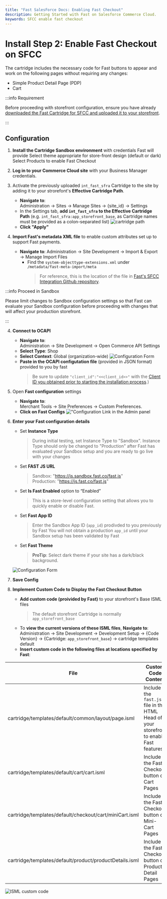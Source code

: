 ```yaml
---
title: "Fast SalesForce Docs: Enabling Fast Checkout"
description: Getting Started with Fast on Salesforce Commerce Cloud.
keywords: SFCC enable fast checkout
---
```


# Install Step 2: Enable Fast Checkout on SFCC

The cartridge includes the necessary code for Fast buttons to appear and work on the following pages without requiring any changes:

- Simple Product Detail Page (PDP)
- Cart

:::info Requirement

Before proceeding with storefront configuration, ensure you have already [downloaded the Fast Cartridge for SFCC and uploaded it to your storefront](./acquire-extension).

:::

## Configuration

1. **Install the Cartridge Sandbox environment** with credentials Fast will provide
   Select theme appropriate for store-front design (default or dark)
   Select Products to enable Fast Checkout

2. **Log in to your Commerce Cloud site** with your Business Manager credentials.
3. Activate the previously uploaded `int_fast_sfra` Cartridge to the site by adding it to your strorefont's **Effective Cartridge Path**.
   - **Navigate to**: <br />
     Administration → Sites → Manage Sites → {site_id} → Settings
   - In the Settings tab, **add `int_fast_sfra` to the Effective Cartridge Path** (e.g. `int_fast_sfra:app_storefront_base`, as Cartridge names must be provided as a colon-separated list)
     ![cartridge path](./images/cartridge_path.png)
   - **Click "Apply"**
4. **Import Fast's metadata XML file** to enable custom attributes set up to support Fast payments.
   - **Navigate to**: Administration → Site Development → Import & Export → Manage Import Files
     - Find the `system-objecttype-extensions.xml` under `/metadata/fast-meta-import/meta`
       > For reference, this is the location of the file in [Fast's SFCC Integration Github repository](https://github.com/fast-af/sfcc-integration/tree/master/sfcc_cartridge/metadata/fast-meta-import/meta).

:::info Proceed in Sandbox

Please limit changes to Sandbox configuration settings so that Fast can evaluate your Sandbox configuration before proceeding with changes that will affect your production storefront.

:::

4. **Connect to OCAPI**

   - **Navigate to**: <br />
     Administration → Site Development → Open Commerce API Settings
   - **Select Type**: Shop
   - **Select Context**: Global (organization-wide)
     ![Configuration Form](./images/ocapi-settings.png)
   - **Paste in the OCAPI configutation file** (provided in JSON format) provided to you by fast
     > Be sure to update `"client_id":"<<client_id>>"` with the [Client ID you obtained prior to starting the installation process](../pre-install/requirements).)

5. Open **Fast configuration** settings

   - **Navigate to**: <br/>
     Merchant Tools → Site Preferences → Custom Preferences.
   - **Click on Fast Configs**
     !["Configuration Link in the Admin panel](./images/image3.png)

6. **Enter your Fast configuration details**

   - Set **Instance Type**
     > During initial testing, set Instance Type to "Sandbox". Instance Type should only be changed to "Production" after Fast has evaluated your Sandbox setup and you are ready to go live with your changes
   - Set **FAST JS URL**
     > Sandbox: "https://js.sandbox.fast.co/fast.js" <br/>
     > Production: "https://js.fast.co/fast.js"
   - Set **Is Fast Enabled** option to “Enabled”
     > This is a store-level configuration setting that allows you to quickly enable or disable Fast.
   - Set **Fast App ID**
     > Enter the Sandbox App ID (`app_id`) prodivded to you previously by Fast
     > You will not obtain a production `app_id` until your Sandbox setup has been validated by Fast
   - Set **Fast Theme**
     > **ProTip**: Select dark theme if your site has a dark/black background.

   ![Configuration Form](./images/image4.png)

7. **Save Config**

8. **Implement Custom Code to Display the Fast Checkout Button**

   - **Add custom code (proivided by Fast)** to your storefront's Base ISML files
     > The default storefront Cartridge is normally `app_storefront_base`
   - To **view the current versions of these ISML files**, **Navigate to**: <br />
     Administration → Site Development → Development Setup → {Code Version} → {Cartridge: `app_storefront_base`} → cartridge templates default
   - **Insert custom code in the following files at locations specified by Fast**:

| File                                                    | Custom Code Content                                                                    |
| ------------------------------------------------------- | -------------------------------------------------------------------------------------- |
| cartridge/templates/default/common/layout/page.isml     | Include the `fast.js` file in the HTML Head of your storefront to enable Fast features |
| cartridge/templates/default/cart/cart.isml              | Include the Fast Checkout button on Cart Pages                                         |
| cartridge/templates/default/checkout/cart/miniCart.isml | Include the Fast Checkout button on Mini-Cart Pages                                    |
| cartridge/templates/default/product/productDetails.isml | Include the Fast Checkout button on Product Detail Pages                               |

![ISML custom code](./images/storefront-isml-custom-code.png)

